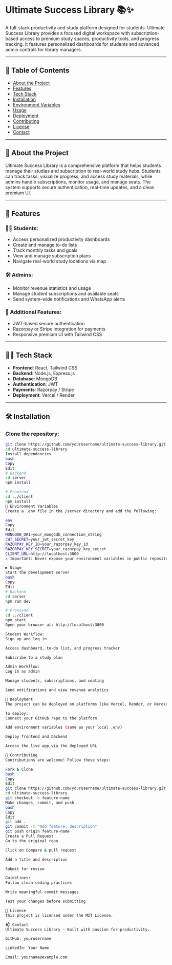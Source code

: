 # Ultimate Success Library 📚✨

A full-stack productivity and study platform designed for students. Ultimate Success Library provides a focused digital workspace with subscription-based access to premium study spaces, productivity tools, and progress tracking. It features personalized dashboards for students and advanced admin controls for library managers.

---

## 📑 Table of Contents
- [About the Project](#about-the-project)
- [Features](#features)
- [Tech Stack](#tech-stack)
- [Installation](#installation)
- [Environment Variables](#environment-variables)
- [Usage](#usage)
- [Deployment](#deployment)
- [Contributing](#contributing)
- [License](#license)
- [Contact](#contact)

---

## 📖 About the Project

Ultimate Success Library is a comprehensive platform that helps students manage their studies and subscription to real-world study hubs. Students can track tasks, visualize progress, and access study materials, while admins handle subscriptions, monitor usage, and manage seats. The system supports secure authentication, real-time updates, and a clean premium UI.

---

## 🚀 Features

### 👨‍🎓 Students:
- Access personalized productivity dashboards
- Create and manage to-do lists
- Track monthly tasks and goals
- View and manage subscription plans
- Navigate real-world study locations via map

### 🛠️ Admins:
- Monitor revenue statistics and usage
- Manage student subscriptions and available seats
- Send system-wide notifications and WhatsApp alerts

### 🔧 Additional Features:
- JWT-based secure authentication
- Razorpay or Stripe integration for payments
- Responsive premium UI with Tailwind CSS

---

## 🧑‍💻 Tech Stack

- **Frontend**: React, Tailwind CSS
- **Backend**: Node.js, Express.js
- **Database**: MongoDB
- **Authentication**: JWT
- **Payments**: Razorpay / Stripe
- **Deployment**: Vercel / Render

---

## 🛠️ Installation

### Clone the repository:
```bash
git clone https://github.com/yourusername/ultimate-success-library.git
cd ultimate-success-library
Install dependencies
bash
Copy
Edit
# Backend
cd server
npm install

# Frontend
cd ../client
npm install
🔐 Environment Variables
Create a .env file in the /server directory and add the following:

env
Copy
Edit
MONGODB_URI=your_mongodb_connection_string
JWT_SECRET=your_jwt_secret_key
RAZORPAY_KEY_ID=your_razorpay_key_id
RAZORPAY_KEY_SECRET=your_razorpay_key_secret
CLIENT_URL=http://localhost:3000
⚠️ Important: Never expose your environment variables in public repositories. Use .env locally and configure them securely in deployment.

▶️ Usage
Start the development server
bash
Copy
Edit
# Backend
cd server
npm run dev

# Frontend
cd ../client
npm start
Open your browser at: http://localhost:3000

Student Workflow:
Sign up and log in

Access dashboard, to-do list, and progress tracker

Subscribe to a study plan

Admin Workflow:
Log in as admin

Manage students, subscriptions, and seating

Send notifications and view revenue analytics

🚀 Deployment
The project can be deployed on platforms like Vercel, Render, or Heroku.

To deploy:
Connect your GitHub repo to the platform

Add environment variables (same as your local .env)

Deploy frontend and backend

Access the live app via the deployed URL

🤝 Contributing
Contributions are welcome! Follow these steps:

Fork & Clone
bash
Copy
Edit
git clone https://github.com/yourusername/ultimate-success-library.git
cd ultimate-success-library
git checkout -b feature-name
Make changes, commit, and push
bash
Copy
Edit
git add .
git commit -m "Add feature: description"
git push origin feature-name
Create a Pull Request
Go to the original repo

Click on Compare & pull request

Add a title and description

Submit for review

Guidelines:
Follow clean coding practices

Write meaningful commit messages

Test your changes before submitting

📄 License
This project is licensed under the MIT License.

📬 Contact
Ultimate Success Library – Built with passion for productivity.

GitHub: yourusername

LinkedIn: Your Name

Email: yourname@example.com
